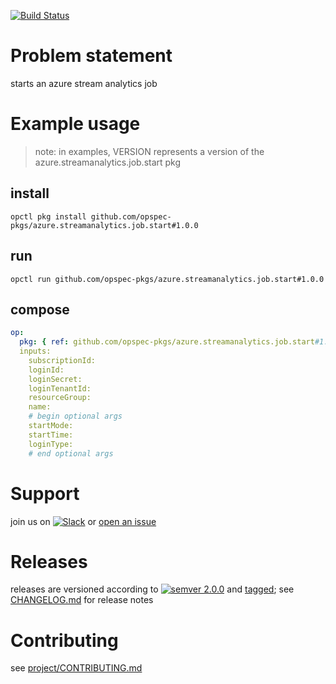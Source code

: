 [![Build Status](https://travis-ci.org/opspec-pkgs/azure.streamanalytics.job.start.svg?branch=master)](https://travis-ci.org/opspec-pkgs/azure.streamanalytics.job.start)

# Problem statement
starts an azure stream analytics job

# Example usage

> note: in examples, VERSION represents a version of the azure.streamanalytics.job.start pkg

## install

```shell
opctl pkg install github.com/opspec-pkgs/azure.streamanalytics.job.start#1.0.0
```

## run

```
opctl run github.com/opspec-pkgs/azure.streamanalytics.job.start#1.0.0
```

## compose

```yaml
op:
  pkg: { ref: github.com/opspec-pkgs/azure.streamanalytics.job.start#1.0.0 }
  inputs:
    subscriptionId:
    loginId:
    loginSecret:
    loginTenantId:
    resourceGroup:
    name:
    # begin optional args
    startMode:
    startTime:
    loginType:
    # end optional args
```

# Support

join us on [![Slack](https://opspec-slackin.herokuapp.com/badge.svg)](https://opspec-slackin.herokuapp.com/)
or [open an issue](https://github.com/opspec-pkgs/azure.streamanalytics.job.start/issues)

# Releases

releases are versioned according to
[![semver 2.0.0](https://img.shields.io/badge/semver-2.0.0-brightgreen.svg)](http://semver.org/spec/v2.0.0.html)
and [tagged](https://git-scm.com/book/en/v2/Git-Basics-Tagging); see
[CHANGELOG.md](CHANGELOG.md) for release notes

# Contributing

see [project/CONTRIBUTING.md](https://github.com/opspec-pkgs/project/blob/master/CONTRIBUTING.md)
